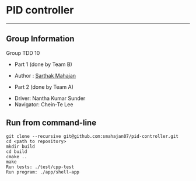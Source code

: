 # PID controller
---

## Group Information

Group TDD 10

- Part 1 (done by Team B)
* Author : [Sarthak Mahajan](https://github.com/smahajan07)

- Part 2 (done by Team A)
* Driver: Nantha Kumar Sunder
* Navigator: Chein-Te Lee 

## Run from command-line

```
git clone --recursive git@github.com:smahajan07/pid-controller.git
cd <path to repository>
mkdir build
cd build
cmake ..
make
Run tests: ./test/cpp-test
Run program: ./app/shell-app
```
